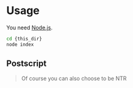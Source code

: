 # Usage

You need [Node.js](https://nodejs.org/).

```bash
cd {this_dir}
node index
```

## Postscript
> Of course you can also choose to be NTR
